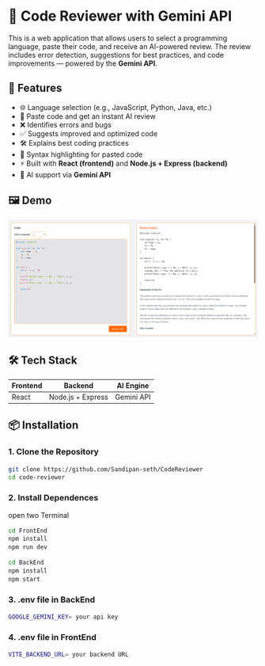 # 🧠 Code Reviewer with Gemini API

This is a web application that allows users to select a programming language, paste their code, and receive an AI-powered review. The review includes error detection, suggestions for best practices, and code improvements — powered by the **Gemini API**.

## 🚀 Features

- 🌐 Language selection (e.g., JavaScript, Python, Java, etc.)
- 🧾 Paste code and get an instant AI review
- ❌ Identifies errors and bugs
- ✅ Suggests improved and optimized code
- 🛠️ Explains best coding practices
- 🎨 Syntax highlighting for pasted code
- ⚡ Built with **React (frontend)** and **Node.js + Express (backend)**
- 🔮 AI support via **Gemini API**

## 🖼️ Demo

<img src="./FrontEnd/public/screenshot.png">

## 🛠️ Tech Stack

| Frontend     | Backend        | AI Engine   |
|--------------|----------------|-------------|
| React        | Node.js + Express | Gemini API |

## 📦 Installation

### 1. Clone the Repository

```bash
git clone https://github.com/Sandipan-seth/CodeReviewer
cd code-reviewer
```

### 2. Install Dependences
open two Terminal
```bash
cd FrontEnd
npm install 
npm run dev
```
```bash
cd BackEnd
npm install 
npm start
```

### 3. .env file in BackEnd
```bash
GOOGLE_GEMINI_KEY= your api key
```

### 4. .env file in FrontEnd
```bash
VITE_BACKEND_URL= your backend URL
```